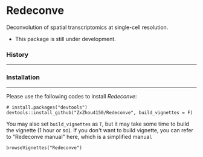 # Redeconve
Deconvolution of spatial transcriptomics at single-cell resolution.


* This package is still under development.


### History
---------------------



### Installation
---------------------
Please use the following codes to install *Redeconve*:
```{r}
# install.packages("devtools")
devtools::install_github("ZxZhou4150/Redeconve", build_vignettes = F)
```
You may also set `build_vignettes` as `T`, but it may take some time to build the vignette (1 hour or so). If you don't want to build vignette, you can refer to "Redeconve manual" here, which is a simplified manual.

```{r}
browseVignettes("Redeconve")
```

